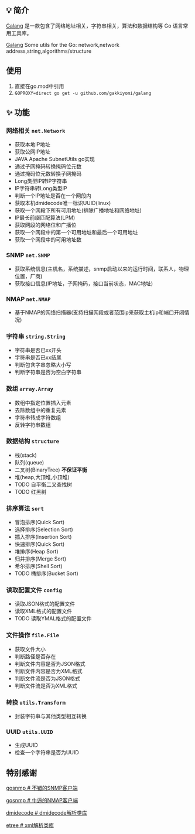 
## 💡 简介

[Galang](https://github.com/gakkiyomi/galang) 是一款包含了网络地址相关，字符串相关，算法和数据结构等 Go 语言常用工具库。


[Galang](https://github.com/gakkiyomi/galang) Some utils for the Go: network,network address,string,algorithms/structure

## 使用
   1. 直接在go.mod中引用
   2. `GOPROXY=direct go get -u github.com/gakkiyomi/galang`

## ✨ 功能

### 网络相关 `net.Network`

* 获取本地IP地址
* 获取公网IP地址
* JAVA Apache SubnetUtils go实现
* 通过子网掩码转换掩码位元数
* 通过掩码位元数转换子网掩码
* Long类型IP转IP字符串
* IP字符串转Long类型IP
* 判断一个IP地址是否在一个网段内
* 获取本机dmidecode唯一标识UUID(linux)
* 获取一个网段下所有可用地址(排除广播地址和网络地址)
* IP最长前缀匹配算法(LPM)
* 获取网段的网络位和广播位
* 获取一个网段中的第一个可用地址和最后一个可用地址
* 获取一个网段中的可用地址数

### SNMP `net.SNMP`

* 获取系统信息(主机名，系统描述，snmp启动以来的运行时间，联系人，物理位置，厂商)
* 获取接口信息(IP地址，子网掩码，接口当前状态，MAC地址)

### NMAP `net.NMAP`

* 基于NMAP的网络扫描器(支持扫描网段或者范围ip来获取主机ip和端口开闭情况)

### 字符串 `string.String`

* 字符串是否已xx开头
* 字符串是否已xx结尾
* 判断包含字串忽略大小写
* 判断字符串是否为空白字符串

### 数组 `array.Array`

* 数组中指定位置插入元素
* 去除数组中的重复元素
* 字符串转成字符数组
* 反转字符串数组

### 数据结构 `structure`

* 栈(stack)
* 队列(queue)
* 二叉树(BinaryTree) **不保证平衡**
* 堆(heap,大顶堆,小顶堆)
* TODO 自平衡二叉查找树
* TODO 红黑树

### 排序算法 `sort`
* 冒泡排序(Quick Sort)
* 选择排序(Selection Sort)
* 插入排序(Insertion Sort)
* 快速排序(Quick Sort)
* 堆排序(Heap Sort)
* 归并排序(Merge Sort)
* 希尔排序(Shell Sort)
* TODO 桶排序(Bucket Sort)

### 读取配置文件 `config`

* 读取JSON格式的配置文件
* 读取XML格式的配置文件
* TODO 读取YMAL格式的配置文件

### 文件操作 `file.File`

* 获取文件大小
* 判断路径是否存在
* 判断文件内容是否为JSON格式
* 判断文件内容是否为XML格式
* 判断文件流是否为JSON格式
* 判断文件流是否为XML格式

### 转换 `utils.Transform`

* 封装字符串与其他类型相互转换

### UUID `utils.UUID`
* 生成UUID
* 检查一个字符串是否为UUID



## 特别感谢
[gosnmp # 不错的SNMP客户端](https://github.com/alouca/gosnmp)

[gosnmp # 牛逼的NMAP客户端](https://github.com/Ullaakut/nmap)

[dmidecode # dmidecode解析类库](https://github.com/dselans/dmidecode)

[etree # xml解析类库](https://github.com/beevik/etree)
